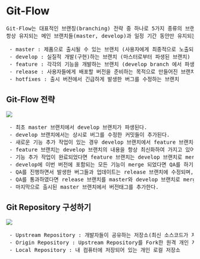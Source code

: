 # Git-Flow
<pre>
Git-Flow는 대표적인 브랜칭(branching) 전략 중 하나로 5가지 종류의 브랜치가 존재한다.
항상 유지되는 메인 브랜치들(master, develop)과 일정 기간 동안만 유지되는 보조 브랜치들(feature, release, hotfix)이 있다.

 - master : 제품으로 출시될 수 있는 브랜치 (사용자에게 최종적으로 노출되는 버전을 가짐)
 - develop : 실질적 개발(구현)하는 브랜치 (마스터로부터 파생된 브랜치)
 - feature : 각각의 기능을 개발하는 브랜치 (develop branch 에서 파생하여 작업)
 - release : 사용자들에게 배포할 버전을 준비하는 목적으로 만들어진 브랜치
 - hotfixes : 출시 버전에서 긴급하게 발생한 버그를 수정하는 브랜치
</pre>
## Git-Flow 전략
<pre>
<img src="https://github.com/RyuKyeongWoo/TIL/blob/main/Git/img/gitFlow.PNG">

 - 최초 master 브랜치에서 develop 브랜치가 파생된다.
 - develop 브랜치에서는 상시로 버그를 수정한 커밋들이 추가된다.
 - 새로운 기능 추가 작업이 있는 경우 develop 브랜치에서 feature 브랜치를 생성한다.
 - feature 브랜치는 develop 브랜치의 내용을 항상 최신화하여 가지고 있어야 한다.
 - 기능 추가 작업이 완료되었다면 feature 브랜치는 develop 브랜치로 merge 된다.
 - develop에 이번 버전에 포함되는 모든 기능이 merge 되었다면 QA를 하기 위해 develop 브랜치에서부터 release 브랜치를 생성한다.
 - QA를 진행하면서 발생한 버그들과 업데이트는 release 브랜치에 수정되며, develop 브랜치에 바로바로 merge를 통해 동기화를 한다.
 - QA를 통과하였다면 release 브랜치를 master와 develop 브랜치로 merge 한다.
 - 마지막으로 출시된 master 브랜치에서 버전태그를 추가한다.
</pre>

## Git Repository 구성하기
<pre>
<img src="https://github.com/RyuKyeongWoo/TIL/blob/main/Git/img/RepositoryConfiguration.PNG">

 - Upstream Repository : 개발자들이 공유하는 저장소(최신 소스코드가 저장되어 있는 원격 저장소)
 - Origin Repository : Upstream Repository를 Fork한 원격 개인 저장소
 - Local Repository : 내 컴퓨터에 저장되어 있는 개인 로컬 저장소
</pre> 



